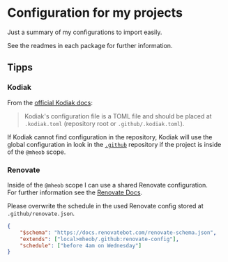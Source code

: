 # Configuration for my projects

Just a summary of my configurations to import easily.

See the readmes in each package for further information.

## Tipps

### Kodiak

From the [official Kodiak docs](https://kodiakhq.com/docs/config-reference):

> Kodiak's configuration file is a TOML file and should be placed at `.kodiak.toml` (repository root or `.github/.kodiak.toml`).

If Kodiak cannot find configuration in the repository, Kodiak will use the global configuration in look in the [`.github`](https://github.com/mheob/.github) repository if the project is inside of the `@mheob` scope.

### Renovate

Inside of the `@mheob` scope I can use a shared Renovate configuration.\
For further information see the [Renovate Docs](https://docs.renovatebot.com/config-presets).

Please overwrite the schedule in the used Renovate config stored at `.github/renovate.json`.

```json
{
	"$schema": "https://docs.renovatebot.com/renovate-schema.json",
	"extends": ["local>mheob/.github:renovate-config"],
	"schedule": ["before 4am on Wednesday"]
}
```
